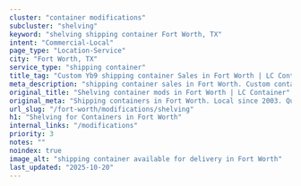 ```yaml
---
cluster: "container modifications"
subcluster: "shelving"
keyword: "shelving shipping container Fort Worth, TX"
intent: "Commercial-Local"
page_type: "Location-Service"
city: "Fort Worth, TX"
service_type: "shipping container"
title_tag: "Custom Yb9 shipping container Sales in Fort Worth | LC Container"
meta_description: "shipping container sales in Fort Worth. Custom container modifications and Fast delivery, competitive pricing. Serving modifications area. Quote ID: OP3. Call (214) 524-4168 for your free quote today."
original_title: "Shelving container mods in Fort Worth | LC Container"
original_meta: "Shipping containers in Fort Worth. Local since 2003. Quality containers. Fast delivery. Get your free quote — call (214) 524-4168 today. LC Container — your ..."
url_slug: "/fort-worth/modifications/shelving"
h1: "Shelving for Containers in Fort Worth"
internal_links: "/modifications"
priority: 3
notes: ""
noindex: true
image_alt: "shipping container available for delivery in Fort Worth"
last_updated: "2025-10-20"
---
```


<!-- TODO: Add unique city/inventory copy, images, and internal links here. -->
